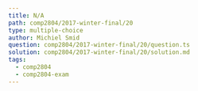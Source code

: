 ```yaml
---
title: N/A
path: comp2804/2017-winter-final/20
type: multiple-choice
author: Michiel Smid
question: comp2804/2017-winter-final/20/question.ts
solution: comp2804/2017-winter-final/20/solution.md
tags:
  - comp2804
  - comp2804-exam
---
```


